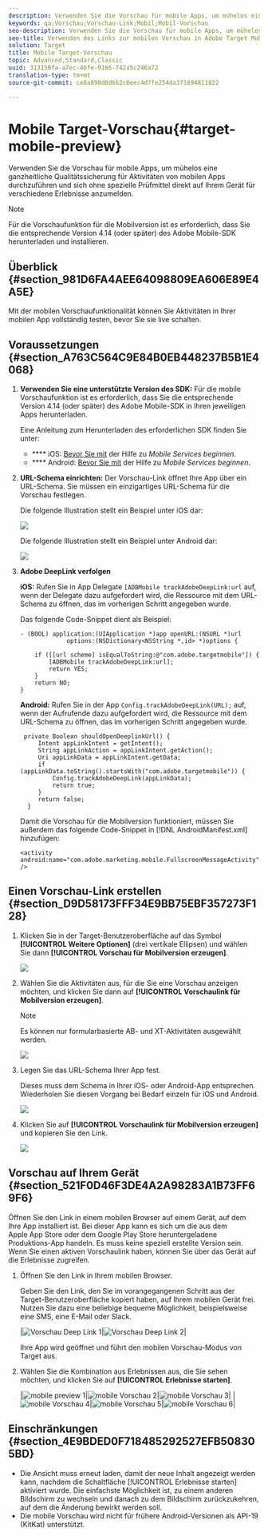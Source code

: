 ```yaml
---
description: Verwenden Sie die Vorschau für mobile Apps, um mühelos eine ganzheitliche Qualitätssicherung für Aktivitäten von mobilen Apps durchzuführen und sich ohne spezielle Prüfmittel direkt auf Ihrem Gerät für verschiedene Erlebnisse anzumelden.
keywords: qa;Vorschau;Vorschau-Link;Mobil;Mobil-Vorschau
seo-description: Verwenden Sie die Vorschau für mobile Apps, um mühelos eine ganzheitliche Qualitätssicherung für Aktivitäten von mobilen Apps durchzuführen und sich ohne spezielle Prüfmittel direkt auf Ihrem Gerät für verschiedene Erlebnisse anzumelden.
seo-title: Verwenden des Links zur mobilen Vorschau in Adobe Target Mobile
solution: Target
title: Mobile Target-Vorschau
topic: Advanced,Standard,Classic
uuid: 313150fa-a7ec-46fe-9166-742a5c246a72
translation-type: tm+mt
source-git-commit: ce8a890d0d662c0eec4d7fe254da371694811822

---
```



# Mobile Target-Vorschau{#target-mobile-preview}

Verwenden Sie die Vorschau für mobile Apps, um mühelos eine ganzheitliche Qualitätssicherung für Aktivitäten von mobilen Apps durchzuführen und sich ohne spezielle Prüfmittel direkt auf Ihrem Gerät für verschiedene Erlebnisse anzumelden.

>[!NOTE]
>
>Für die Vorschaufunktion für die Mobilversion ist es erforderlich, dass Sie die entsprechende Version 4.14 (oder später) des Adobe Mobile-SDK herunterladen und installieren.

## Überblick {#section_981D6FA4AEE64098809EA606E89E4A5E}

Mit der mobilen Vorschaufunktionalität können Sie Aktivitäten in Ihrer mobilen App vollständig testen, bevor Sie sie live schalten.

## Voraussetzungen {#section_A763C564C9E84B0EB448237B5B1E4068}

1. **Verwenden Sie eine unterstützte Version des SDK:** Für die mobile Vorschaufunktion ist es erforderlich, dass Sie die entsprechende Version 4.14 (oder später) des Adobe Mobile-SDK in Ihren jeweiligen Apps herunterladen.

   Eine Anleitung zum Herunterladen des erforderlichen SDK finden Sie unter:

   * **** iOS: [Bevor Sie mit](https://docs.adobe.com/content/help/en/mobile-services/ios/getting-started-ios/requirements.html) der Hilfe zu *Mobile Services beginnen*.
   * **** Android: [Bevor Sie mit](https://docs.adobe.com/content/help/en/mobile-services/android/getting-started-android/requirements.html) der Hilfe zu *Mobile Services beginnen*.

1. **URL-Schema einrichten:** Der Vorschau-Link öffnet Ihre App über ein URL-Schema. Sie müssen ein einzigartiges URL-Schema für die Vorschau festlegen.

   Die folgende Illustration stellt ein Beispiel unter iOS dar:

   ![](assets/mobile-preview-url-scheme-ios.png)

   Die folgende Illustration stellt ein Beispiel unter Android dar:

   ![](assets/Android_Deeplink.png)

1. **Adobe DeepLink verfolgen**

   **iOS:** Rufen Sie in App Delegate `[ADBMobile trackAdobeDeepLink:url` auf, wenn der Delegate dazu aufgefordert wird, die Ressource mit dem URL-Schema zu öffnen, das im vorherigen Schritt angegeben wurde.

   Das folgende Code-Snippet dient als Beispiel:

   ```
   - (BOOL) application:(UIApplication *)app openURL:(NSURL *)url 
                options:(NSDictionary<NSString *,id> *)options { 
   
       if ([[url scheme] isEqualToString:@"com.adobe.targetmobile"]) { 
           [ADBMobile trackAdobeDeepLink:url]; 
           return YES; 
       } 
       return NO; 
   } 
   ```

   **Android:** Rufen Sie in der App `Config.trackAdobeDeepLink(URL);` auf, wenn der Aufrufende dazu aufgefordert wird, die Ressource mit dem URL-Schema zu öffnen, das im vorherigen Schritt angegeben wurde.

   ```
    private Boolean shouldOpenDeeplinkUrl() { 
        Intent appLinkIntent = getIntent(); 
        String appLinkAction = appLinkIntent.getAction(); 
        Uri appLinkData = appLinkIntent.getData; 
        if (appLinkData.toString().startsWith("com.adobe.targetmobile")) { 
            Config.trackAdobeDeepLink(appLinkData); 
            return true; 
        } 
        return false; 
     }
   ```

   Damit die Vorschau für die Mobilversion funktioniert, müssen Sie außerdem das folgende Code-Snippet in [!DNL AndroidManifest.xml] hinzufügen:

   ```
   <activity android:name="com.adobe.marketing.mobile.FullscreenMessageActivity" />
   ```

## Einen Vorschau-Link erstellen {#section_D9D58173FFF34E9BB75EBF357273F128}

1. Klicken Sie in der Target-Benutzeroberfläche auf das Symbol **[!UICONTROL Weitere Optionen]** (drei vertikale Ellipsen) und wählen Sie dann **[!UICONTROL Vorschau für Mobilversion erzeugen]**.

   ![](assets/mobile-preview-create.png)

1. Wählen Sie die Aktivitäten aus, für die Sie eine Vorschau anzeigen möchten, und klicken Sie dann auf **[!UICONTROL Vorschaulink für Mobilversion erzeugen]**.

   >[!NOTE]
   >
   >Es können nur formularbasierte AB- und XT-Aktivitäten ausgewählt werden.

   ![](assets/mobile-preview-select-activities.png)

1. Legen Sie das URL-Schema Ihrer App fest.

   Dieses muss dem Schema in Ihrer iOS- oder Android-App entsprechen. Wiederholen Sie diesen Vorgang bei Bedarf einzeln für iOS und Android.

   ![](assets/mobile-preview-enter-url-scheme.png)

1. Klicken Sie auf **[!UICONTROL Vorschaulink für Mobilversion erzeugen]** und kopieren Sie den Link.

   ![](assets/mobile-preview-generate-and-copy.png)

## Vorschau auf Ihrem Gerät {#section_521F0D46F3DE4A2A98283A1B73FF69F6}

Öffnen Sie den Link in einem mobilen Browser auf einem Gerät, auf dem Ihre App installiert ist. Bei dieser App kann es sich um die aus dem Apple App Store oder dem Google Play Store heruntergeladene Produktions-App handeln. Es muss keine speziell erstellte Version sein. Wenn Sie einen aktiven Vorschaulink haben, können Sie über das Gerät auf die Erlebnisse zugreifen.

1. Öffnen Sie den Link in Ihrem mobilen Browser.

   Geben Sie den Link, den Sie im vorangegangenen Schritt aus der Target-Benutzeroberfläche kopiert haben, auf Ihrem mobilen Gerät frei. Nutzen Sie dazu eine beliebige bequeme Möglichkeit, beispielsweise eine SMS, eine E-Mail oder Slack.

   |![Vorschau Deep Link 1](/help/c-target-mobile-app/assets/mobile-preview-open-deeplink.png)|![Vorschau Deep Link 2](/help/c-target-mobile-app/assets/mobile-preview-open-app.png)|

   Ihre App wird geöffnet und führt den mobilen Vorschau-Modus von Target aus.

1. Wählen Sie die Kombination aus Erlebnissen aus, die Sie sehen möchten, und klicken Sie auf **[!UICONTROL Erlebnisse starten]**.

   |![mobile preview 1](/help/c-target-mobile-app/assets/mobile-preview-experience-selection-1.png)|![mobile Vorschau 2](/help/c-target-mobile-app/assets/mobile-preview-experience-result-1-france.png)|![mobile Vorschau 3](/help/c-target-mobile-app/assets/mobile-preview-experience-result-1-shipfree.png)|
|![mobile Vorschau 4](/help/c-target-mobile-app/assets/mobile-preview-experience-selection-2.png)|![mobile Vorschau 5](/help/c-target-mobile-app/assets/mobile-preview-experience-result-2-aus.png)|![mobile Vorschau 6](/help/c-target-mobile-app/assets/mobile-preview-experience-result-2-10off.png)|

## Einschränkungen {#section_4E9BDED0F718485292527EFB508305BD}

* Die Ansicht muss erneut laden, damit der neue Inhalt angezeigt werden kann, nachdem die Schaltfläche [!UICONTROL Erlebnisse starten] aktiviert wurde. Die einfachste Möglichkeit ist, zu einem anderen Bildschirm zu wechseln und danach zu dem Bildschirm zurückzukehren, auf dem die Änderung bewirkt werden soll.
* Die mobile Vorschau wird nicht für frühere Android-Versionen als API-19 (KitKat) unterstützt.